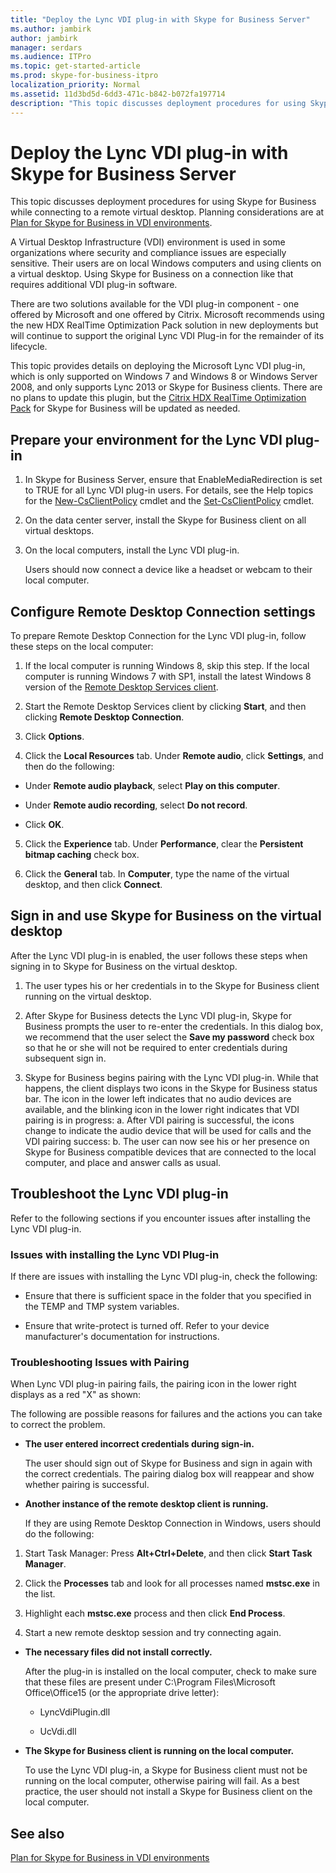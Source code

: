 ```yaml
---
title: "Deploy the Lync VDI plug-in with Skype for Business Server"
ms.author: jambirk
author: jambirk
manager: serdars
ms.audience: ITPro
ms.topic: get-started-article
ms.prod: skype-for-business-itpro
localization_priority: Normal
ms.assetid: 11d3bd5d-6dd3-471c-b842-b072fa197714
description: "This topic discusses deployment procedures for using Skype for Business while connecting to a remote virtual desktop."
---
```


# Deploy the Lync VDI plug-in with Skype for Business Server
 
This topic discusses deployment procedures for using Skype for Business while connecting to a remote virtual desktop. Planning considerations are at [Plan for Skype for Business in VDI environments](../../plan-your-deployment/clients-and-devices/vdi-environments.md).
  
A Virtual Desktop Infrastructure (VDI) environment is used in some organizations where security and compliance issues are especially sensitive. Their users are on local Windows computers and using clients on a virtual desktop. Using Skype for Business on a connection like that requires additional VDI plug-in software.
  
There are two solutions available for the VDI plug-in component - one offered by Microsoft and one offered by Citrix. Microsoft recommends using the new HDX RealTime Optimization Pack solution in new deployments but will continue to support the original Lync VDI Plug-in for the remainder of its lifecycle. 
  
This topic provides details on deploying the Microsoft Lync VDI plug-in, which is only supported on Windows 7 and Windows 8 or Windows Server 2008, and only supports Lync 2013 or Skype for Business clients. There are no plans to update this plugin, but the [Citrix HDX RealTime Optimization Pack](../../plan-your-deployment/clients-and-devices/vdi-environments.md#Citrix_RT) for Skype for Business will be updated as needed.
  
## Prepare your environment for the Lync VDI plug-in
<a name="Prepare_vdi"> </a>

1. In Skype for Business Server, ensure that EnableMediaRedirection is set to TRUE for all Lync VDI plug-in users. For details, see the Help topics for the [New-CsClientPolicy](https://docs.microsoft.com/powershell/module/skype/new-csclientpolicy?view=skype-ps) cmdlet and the [Set-CsClientPolicy](https://docs.microsoft.com/powershell/module/skype/set-csclientpolicy?view=skype-ps) cmdlet.
    
2. On the data center server, install the Skype for Business client on all virtual desktops.
    
3. On the local computers, install the Lync VDI plug-in.
    
    Users should now connect a device like a headset or webcam to their local computer.
    
## Configure Remote Desktop Connection settings
<a name="Prepare_vdi"> </a>

To prepare Remote Desktop Connection for the Lync VDI plug-in, follow these steps on the local computer:
  
1. If the local computer is running Windows 8, skip this step. If the local computer is running Windows 7 with SP1, install the latest Windows 8 version of the [Remote Desktop Services client](https://go.microsoft.com/fwlink/p/?LinkId=268032).
    
2. Start the Remote Desktop Services client by clicking **Start**, and then clicking **Remote Desktop Connection**.
    
3. Click **Options**.
    
4. Click the **Local Resources** tab. Under **Remote audio**, click **Settings**, and then do the following:
    
  - Under **Remote audio playback**, select **Play on this computer**.
    
  - Under **Remote audio recording**, select **Do not record**.
    
  - Click **OK**.
    
5. Click the **Experience** tab. Under **Performance**, clear the **Persistent bitmap caching** check box.
    
6. Click the **General** tab. In **Computer**, type the name of the virtual desktop, and then click **Connect**. 
    
## Sign in and use Skype for Business on the virtual desktop
<a name="SfB_signin"> </a>

After the Lync VDI plug-in is enabled, the user follows these steps when signing in to Skype for Business on the virtual desktop.
  
1. The user types his or her credentials in to the Skype for Business client running on the virtual desktop.
    
2. After Skype for Business detects the Lync VDI plug-in, Skype for Business prompts the user to re-enter the credentials. In this dialog box, we recommend that the user select the **Save my password** check box so that he or she will not be required to enter credentials during subsequent sign in.
    
3. Skype for Business begins pairing with the Lync VDI plug-in. While that happens, the client displays two icons in the Skype for Business status bar. The icon in the lower left indicates that no audio devices are available, and the blinking icon in the lower right indicates that VDI pairing is in progress:
    a. After VDI pairing is successful, the icons change to indicate the audio device that will be used for calls and the VDI pairing success:
    b. The user can now see his or her presence on Skype for Business compatible devices that are connected to the local computer, and place and answer calls as usual.
    
## Troubleshoot the Lync VDI plug-in
<a name="tshoot_VDI"> </a>

Refer to the following sections if you encounter issues after installing the Lync VDI plug-in.
  
### Issues with installing the Lync VDI Plug-in

If there are issues with installing the Lync VDI plug-in, check the following:
  
- Ensure that there is sufficient space in the folder that you specified in the TEMP and TMP system variables.
    
- Ensure that write-protect is turned off. Refer to your device manufacturer's documentation for instructions.
    
### Troubleshooting Issues with Pairing

When Lync VDI plug-in pairing fails, the pairing icon in the lower right displays as a red "X" as shown: 
  
The following are possible reasons for failures and the actions you can take to correct the problem. 
  
- **The user entered incorrect credentials during sign-in.**
    
    The user should sign out of Skype for Business and sign in again with the correct credentials. The pairing dialog box will reappear and show whether pairing is successful.
    
- **Another instance of the remote desktop client is running.**
    
    If they are using Remote Desktop Connection in Windows, users should do the following:
    
1. Start Task Manager: Press **Alt+Ctrl+Delete**, and then click **Start Task Manager**.
    
2. Click the **Processes** tab and look for all processes named **mstsc.exe** in the list.
    
3. Highlight each **mstsc.exe** process and then click **End Process**. 
    
4. Start a new remote desktop session and try connecting again. 
    
- **The necessary files did not install correctly.**
    
    After the plug-in is installed on the local computer, check to make sure that these files are present under C:\Program Files\Microsoft Office\Office15 (or the appropriate drive letter):
    
  - LyncVdiPlugin.dll
    
  - UcVdi.dll
    
- **The Skype for Business client is running on the local computer.**
    
    To use the Lync VDI plug-in, a Skype for Business client must not be running on the local computer, otherwise pairing will fail. As a best practice, the user should not install a Skype for Business client on the local computer.
    
## See also
<a name="tshoot_VDI"> </a>

[Plan for Skype for Business in VDI environments](../../plan-your-deployment/clients-and-devices/vdi-environments.md)